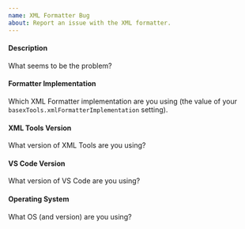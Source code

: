 ```yaml
---
name: XML Formatter Bug
about: Report an issue with the XML formatter.
---
```


#### Description
What seems to be the problem?

#### Formatter Implementation
Which XML Formatter implementation are you using (the value of your `basexTools.xmlFormatterImplementation` setting).

#### XML Tools Version
What version of XML Tools are you using?

#### VS Code Version
What version of VS Code are you using?

#### Operating System
What OS (and version) are you using?
